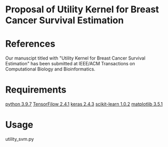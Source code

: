 # Proposal of Utility Kernel for Breast Cancer Survival Estimation

# References

Our manuscipt titled with "Utility Kernel for Breast Cancer Survival Estimation" has been submitted at IEEE/ACM Transactions on Computational Biology and Bioinformatics.

# Requirements
[python 3.9.7](https://www.python.org/downloads/)
[TensorFilow 2.4.1](https://www.tensorflow.org/install/)
[keras 2.4.3](https://pypi.org/project/Keras/)
[scikit-learn 1.0.2](http://scikit-learn.org/stable/)
[matplotlib 3.5.1](https://matplotlib.org/users/installing.html)



# Usage
utility_svm.py

